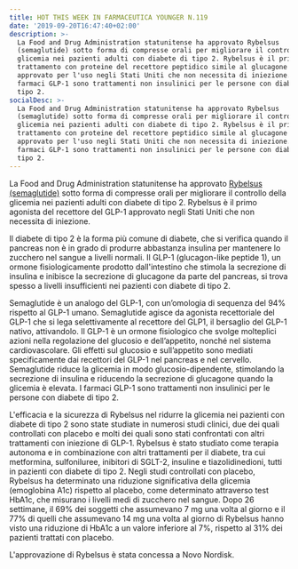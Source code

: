 ```yaml
---
title: HOT THIS WEEK IN FARMACEUTICA YOUNGER N.119
date: '2019-09-20T16:47:40+02:00'
description: >-
  La Food and Drug Administration statunitense ha approvato Rybelsus
  (semaglutide) sotto forma di compresse orali per migliorare il controllo della
  glicemia nei pazienti adulti con diabete di tipo 2. Rybelsus è il primo
  trattamento con proteine ​​del recettore peptidico simile al glucagone (GLP-1)
  approvato per l'uso negli Stati Uniti che non necessita di iniezione. I
  farmaci GLP-1 sono trattamenti non insulinici per le persone con diabete di
  tipo 2.
socialDesc: >-
  La Food and Drug Administration statunitense ha approvato Rybelsus
  (semaglutide) sotto forma di compresse orali per migliorare il controllo della
  glicemia nei pazienti adulti con diabete di tipo 2. Rybelsus è il primo
  trattamento con proteine ​​del recettore peptidico simile al glucagone (GLP-1)
  approvato per l'uso negli Stati Uniti che non necessita di iniezione. I
  farmaci GLP-1 sono trattamenti non insulinici per le persone con diabete di
  tipo 2.
---
```

La Food and Drug Administration statunitense ha approvato [Rybelsus (semaglutide)](https://www.fda.gov/news-events/press-announcements/fda-approves-first-oral-glp-1-treatment-type-2-diabetes) sotto forma di compresse orali per migliorare il controllo della glicemia nei pazienti adulti con diabete di tipo 2. Rybelsus è il primo agonista del recettore del GLP-1 approvato negli Stati Uniti che non necessita di iniezione. 

Il diabete di tipo 2 è la forma più comune di diabete, che si verifica quando il pancreas non è in grado di produrre abbastanza insulina per mantenere lo zucchero nel sangue a livelli normali. Il GLP-1 (glucagon-like peptide 1), un ormone fisiologicamente prodotto dall'intestino che stimola la secrezione di insulina e inibisce la secrezione di glucagone da parte del pancreas, si trova spesso a livelli insufficienti nei pazienti con diabete di tipo 2. 

Semaglutide è un analogo del GLP-1, con un’omologia di sequenza del 94% rispetto al GLP-1 umano. Semaglutide agisce da agonista recettoriale del GLP-1 che si lega selettivamente al recettore del GLP1, il bersaglio del GLP-1 nativo, attivandolo. Il GLP-1 è un ormone fisiologico che svolge molteplici azioni nella regolazione del glucosio e dell’appetito, nonché nel sistema cardiovascolare. Gli effetti sul glucosio e sull’appetito sono mediati specificamente dai recettori del GLP-1 nel pancreas e nel cervello. Semaglutide riduce la glicemia in modo glucosio-dipendente, stimolando la secrezione di insulina e riducendo la secrezione di glucagone quando la glicemia è elevata. I farmaci GLP-1 sono trattamenti non insulinici per le persone con diabete di tipo 2.

L'efficacia e la sicurezza di Rybelsus nel ridurre la glicemia nei pazienti con diabete di tipo 2 sono state studiate in numerosi studi clinici, due dei quali controllati con placebo e molti dei quali sono stati confrontati con altri trattamenti con iniezione di GLP-1. Rybelsus è stato studiato come terapia autonoma e in combinazione con altri trattamenti per il diabete, tra cui metformina, sulfoniluree, inibitori di SGLT-2, insuline e tiazolidinedioni, tutti in pazienti con diabete di tipo 2. Negli studi controllati con placebo, Rybelsus ha determinato una riduzione significativa della glicemia (emoglobina A1c) rispetto al placebo, come determinato attraverso test HbA1c, che misurano i livelli medi di zucchero nel sangue. Dopo 26 settimane, il 69% dei soggetti che assumevano 7 mg una volta al giorno e il 77% di quelli che assumevano 14 mg una volta al giorno di Rybelsus hanno visto una riduzione di HbA1c a un valore inferiore al 7%, rispetto al 31% dei pazienti trattati con placebo.

L'approvazione di Rybelsus è stata concessa a Novo Nordisk.
